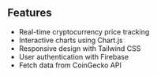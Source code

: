 ## Features

- Real-time cryptocurrency price tracking
- Interactive charts using Chart.js
- Responsive design with Tailwind CSS
- User authentication with Firebase
- Fetch data from CoinGecko API
